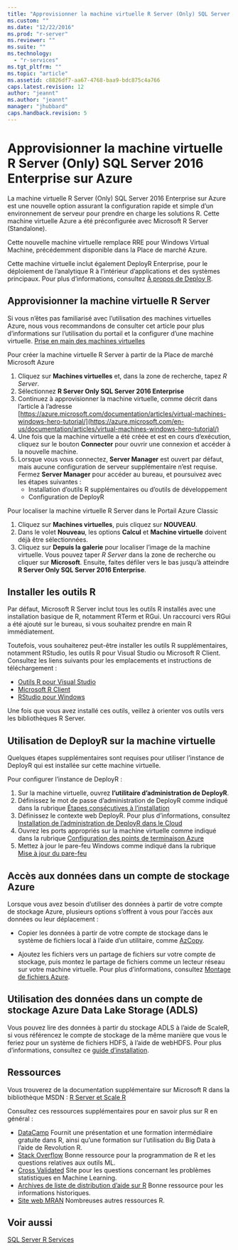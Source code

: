 ```yaml
---
title: "Approvisionner la machine virtuelle R Server (Only) SQL Server 2016 Enterprise sur Azure | Microsoft Docs"
ms.custom: ""
ms.date: "12/22/2016"
ms.prod: "r-server"
ms.reviewer: ""
ms.suite: ""
ms.technology: 
  - "r-services"
ms.tgt_pltfrm: ""
ms.topic: "article"
ms.assetid: c8826df7-aa67-4768-baa9-bdc875c4a766
caps.latest.revision: 12
author: "jeannt"
ms.author: "jeannt"
manager: "jhubbard"
caps.handback.revision: 5
---
```

# Approvisionner la machine virtuelle R Server (Only) SQL Server 2016 Enterprise sur Azure

La machine virtuelle R Server (Only) SQL Server 2016 Enterprise sur Azure est une nouvelle option assurant la configuration rapide et simple d’un environnement de serveur pour prendre en charge les solutions R. Cette machine virtuelle Azure a été préconfigurée avec Microsoft R Server (Standalone). 

Cette nouvelle machine virtuelle remplace RRE pour Windows Virtual Machine, précédemment disponible dans la Place de marché Azure. 

Cette machine virtuelle inclut également DeployR Enterprise, pour le déploiement de l’analytique R à l’intérieur d’applications et des systèmes principaux. Pour plus d’informations, consultez [À propos de Deploy R](https://msdn.microsoft.com/microsoft-r/deployr-about).


## Approvisionner la machine virtuelle R Server

Si vous n’êtes pas familiarisé avec l’utilisation des machines virtuelles Azure, nous vous recommandons de consulter cet article pour plus d’informations sur l’utilisation du portail et la configurer d’une machine virtuelle.
[Prise en main des machines virtuelles](https://azure.microsoft.com/documentation/learning-paths/virtual-machines/)

Pour créer la machine virtuelle R Server à partir de la Place de marché Microsoft Azure 
1. Cliquez sur **Machines virtuelles** et, dans la zone de recherche, tapez *R Server*.
2. Sélectionnez **R Server Only SQL Server 2016 Enterprise**
3. Continuez à approvisionner la machine virtuelle, comme décrit dans l’article à l’adresse [https://azure.microsoft.com/documentation/articles/virtual-machines-windows-hero-tutorial/](https://azure.microsoft.com/en-us/documentation/articles/virtual-machines-windows-hero-tutorial/) 
7. Une fois que la machine virtuelle a été créée et est en cours d’exécution, cliquez sur le bouton **Connecter** pour ouvrir une connexion et accéder à la nouvelle machine.
8. Lorsque vous vous connectez, **Server Manager** est ouvert par défaut, mais aucune configuration de serveur supplémentaire n’est requise. Fermez **Server Manager** pour accéder au bureau, et poursuivez avec les étapes suivantes :
    + Installation d’outils R supplémentaires ou d’outils de développement
    + Configuration de DeployR  

Pour localiser la machine virtuelle R Server dans le Portail Azure Classic
1. Cliquez sur **Machines virtuelles**, puis cliquez sur **NOUVEAU**.
2. Dans le volet **Nouveau**, les options **Calcul** et **Machine virtuelle** doivent déjà être sélectionnées. 
3. Cliquez sur **Depuis la galerie** pour localiser l’image de la machine virtuelle. Vous pouvez taper *R Server* dans la zone de recherche ou cliquer sur **Microsoft**. Ensuite, faites défiler vers le bas jusqu’à atteindre **R Server Only SQL Server 2016 Enterprise**.


## Installer les outils R
Par défaut, Microsoft R Server inclut tous les outils R installés avec une installation basique de R, notamment RTerm et RGui. Un raccourci vers RGui a été ajouté sur le bureau, si vous souhaitez prendre en main R immédiatement.

Toutefois, vous souhaiterez peut-être installer les outils R supplémentaires, notamment RStudio, les outils R pour Visual Studio ou Microsoft R Client. Consultez les liens suivants pour les emplacements et instructions de téléchargement :
+ [Outils R pour Visual Studio](https://www.visualstudio.com/features/rtvs-vs.aspx)
+ [Microsoft R Client](https://msdn.microsoft.com/microsoft-r/install-r-client-windows)
+ [RStudio pour Windows](https://www.rstudio.com/products/rstudio/download/)

Une fois que vous avez installé ces outils, veillez à orienter vos outils vers les bibliothèques R Server.

## Utilisation de DeployR sur la machine virtuelle

Quelques étapes supplémentaires sont requises pour utiliser l’instance de DeployR qui est installée sur cette machine virtuelle. 

Pour configurer l’instance de DeployR :

1. Sur la machine virtuelle, ouvrez **l’utilitaire d’administration de DeployR**.
2. Définissez le mot de passe d’administration de DeployR comme indiqué dans la rubrique [Étapes consécutives à l’installation](https://msdn.microsoft.com/microsoft-r/deployr-install-on-windows)
3. Définissez le contexte web DeployR. Pour plus d’informations, consultez [Installation de l’administration de DeployR dans le Cloud](https://msdn.microsoft.com/microsoft-r/deployr-admin-install-in-cloud) 
4. Ouvrez les ports appropriés sur la machine virtuelle comme indiqué dans la rubrique [Configuration des points de terminaison Azure](https://msdn.microsoft.com/microsoft-r/deployr-admin-install-in-cloud#configuring-azure-endpoints) 
4. Mettez à jour le pare-feu Windows comme indiqué dans la rubrique [Mise à jour du pare-feu](https://msdn.microsoft.com/microsoft-r/deployr-admin-install-in-cloud#updating-the-firewall) 

## Accès aux données dans un compte de stockage Azure 

Lorsque vous avez besoin d’utiliser des données à partir de votre compte de stockage Azure, plusieurs options s’offrent à vous pour l’accès aux données ou leur déplacement :


+ Copier les données à partir de votre compte de stockage dans le système de fichiers local à l’aide d’un utilitaire, comme [AzCopy](https://azure.microsoft.com/documentation/articles/storage-use-azcopy/#copy-files-in-azure-file-storage-with-azcopy-preview-version-only). 

+ Ajoutez les fichiers vers un partage de fichiers sur votre compte de stockage, puis montez le partage de fichiers comme un lecteur réseau sur votre machine virtuelle.  Pour plus d’informations, consultez [Montage de fichiers Azure](https://azure.microsoft.com/documentation/articles/storage-dotnet-how-to-use-files/). 

## Utilisation des données dans un compte de stockage Azure Data Lake Storage (ADLS)

Vous pouvez lire des données à partir du stockage ADLS à l’aide de ScaleR, si vous référencez le compte de stockage de la même manière que vous le feriez pour un système de fichiers HDFS, à l’aide de webHDFS.  Pour plus d’informations, consultez ce [guide d’installation](http://go.microsoft.com/fwlink/?LinkId=723452).

## Ressources

Vous trouverez de la documentation supplémentaire sur Microsoft R dans la bibliothèque MSDN : [R Server et Scale R](https://msdn.microsoft.com/microsoft-r)  


Consultez ces ressources supplémentaires pour en savoir plus sur R en général : 
+ [DataCamp](http://www.datacamp.com) Fournit une présentation et une formation intermédiaire gratuite dans R, ainsi qu’une formation sur l’utilisation du Big Data à l’aide de Revolution R.
+ [Stack Overflow](http://www.stackoverflow.com) Bonne ressource pour la programmation de R et les questions relatives aux outils ML. 
+ [Cross Validated](https://stats.stackexchange.com/) Site pour les questions concernant les problèmes statistiques en Machine Learning.
+ [Archives de liste de distribution d’aide sur R](https://www.r-project.org/mail.html) Bonne ressource pour les informations historiques. 
+ [Site web MRAN](https://mran.microsoft.com/documents/getting-started/) Nombreuses autres ressources R.  

## Voir aussi
[SQL Server R Services](https://msdn.microsoft.com/library/mt604845.aspx)
